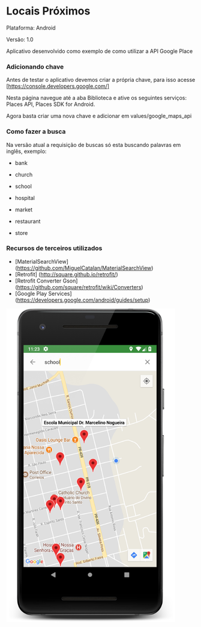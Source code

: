 # Locais Próximos

Plataforma: Android

Versão: 1.0

Aplicativo desenvolvido como exemplo de como utilizar a API Google Place

### Adicionando chave ###

Antes de testar o aplicativo devemos criar a própria chave, para isso acesse [https://console.developers.google.com/]

Nesta página navegue até a aba Biblioteca e ative os seguintes serviços: Places API, Places SDK for Android. 

Agora basta criar uma nova chave e adicionar em values/google_maps_api

### Como fazer a busca ###

Na versão atual a requisição de buscas só esta buscando palavras em inglês, exemplo:

  * bank

  * church

  * school
  
  * hospital
  
  * market
  
  * restaurant
  
  * store

### Recursos de terceiros utilizados ###
* [MaterialSearchView] (https://github.com/MiguelCatalan/MaterialSearchView)
* [Retrofit] (http://square.github.io/retrofit/)
* [Retrofit Converter Gson] (https://github.com/square/retrofit/wiki/Converters)
* [Google Play Services] (https://developers.google.com/android/guides/setup)

<img src="https://github.com/LucasFerreira159/Locais-Proximos/blob/master/app/src/main/res/drawable/sampl.png" width="450">
